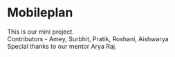 # Mobileplan

This is our mini project.<br />
Contributors - Amey, Surbhit, Pratik, Roshani, Aishwarya <br />
Special thanks to our mentor Arya Raj.<br />
